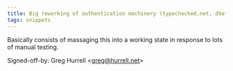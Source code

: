 ```yaml
---
title: Big reworking of authentication machinery (typechecked.net, d9afad4)
tags: snippets
---
```


Basically consists of massaging this into a working state in response to lots of manual testing.

Signed-off-by: Greg Hurrell &lt;greg@hurrell.net&gt;
